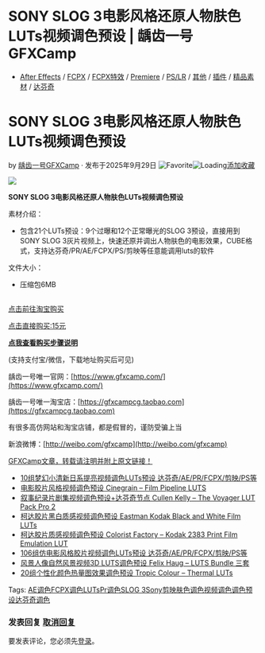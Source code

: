 # SONY SLOG 3电影风格还原人物肤色LUTs视频调色预设 | 龋齿一号GFXCamp

-   [After Effects](https://www.gfxcamp.com/category/plug-ins/ae-plug-ins/) / [FCPX](https://www.gfxcamp.com/category/plug-ins/fcpx/) / [FCPX特效](https://www.gfxcamp.com/category/plug-ins/fcpx/fcpx-effects/) / [Premiere](https://www.gfxcamp.com/category/plug-ins/pre/) / [PS/LR](https://www.gfxcamp.com/category/plug-ins/photoshop-plug-ins/) / [其他](https://www.gfxcamp.com/category/plug-ins/other-plug-ins/) / [插件](https://www.gfxcamp.com/category/plug-ins/) / [精品素材](https://www.gfxcamp.com/category/fufei/) / [达芬奇](https://www.gfxcamp.com/category/plug-ins/davinci/)

# SONY SLOG 3电影风格还原人物肤色LUTs视频调色预设

by [龋齿一号GFXCamp](https://www.gfxcamp.com/author/gfxcamp/ "文章作者 龋齿一号GFXCamp") · 发布于2025年9月29日 ![Favorite](https://www.gfxcamp.com/wp-content/plugins/wp-favorite-posts/img/star.png "Favorite")![Loading](https://www.gfxcamp.com/wp-content/plugins/wp-favorite-posts/img/loading.gif "Loading")[添加收藏](?wpfpaction=add&postid=129855 "添加收藏")

![](https://www.gfxcamp.com/wp-content/uploads/2025/09/SONY-SLOG-3-LUTS-SKINTONE-EDITION.jpg)

**SONY SLOG 3电影风格还原人物肤色LUTs视频调色预设**

素材介绍：

-   包含21个LUTs预设：9个过曝和12个正常曝光的SLOG 3预设，直接用到SONY SLOG 3灰片视频上，快速还原并调出人物肤色的电影效果，CUBE格式，支持达芬奇/PR/AE/FCPX/PS/剪映等任意能调用luts的软件

文件大小：

-   压缩包6MB

![](data:image/gif;base64,R0lGODlhAQABAIAAAAAAAP///yH5BAEAAAAALAAAAAABAAEAAAIBRAA7)

[点击前往淘宝购买](https://item.taobao.com/item.htm?id=980640579135)

[点击直接购买:15元](https://www.gfxcamp.com/wp-login.php?redirect_to=https%3A%2F%2Fwww.gfxcamp.com%2Fsony-slog-3-luts-skintone%2F)

**[点我查看购买步骤说明](https://www.gfxcamp.com/how-to-download/)**

(支持支付宝/微信，下载地址购买后可见)

龋齿一号唯一官网：[https://www.gfxcamp.com/](https://www.gfxcamp.com/)

龋齿一号唯一淘宝店：[https://gfxcampcg.taobao.com](https://gfxcampcg.taobao.com)

有很多高仿网站和淘宝店铺，都是假冒的，谨防受骗上当

新浪微博：[http://weibo.com/gfxcamp](http://weibo.com/gfxcamp)

[GFXCamp文章，转载请注明并附上原文链接！](https://www.gfxcamp.com)

-   [![10组梦幻小清新日系提亮视频调色LUTs预设 达芬奇/AE/PR/FCPX/剪映/PS等](data:image/gif;base64,R0lGODlhAQABAIAAAAAAAP///yH5BAEAAAAALAAAAAABAAEAAAIBRAA7)](https://www.gfxcamp.com/cinecolor-primaries/)[10组梦幻小清新日系提亮视频调色LUTs预设 达芬奇/AE/PR/FCPX/剪映/PS等](https://www.gfxcamp.com/cinecolor-primaries/)
-   [![电影胶片风格视频调色预设 Cinegrain – Film Pipeline LUTS](data:image/gif;base64,R0lGODlhAQABAIAAAAAAAP///yH5BAEAAAAALAAAAAABAAEAAAIBRAA7)](https://www.gfxcamp.com/film-pipeline/)[电影胶片风格视频调色预设 Cinegrain – Film Pipeline LUTS](https://www.gfxcamp.com/film-pipeline/)
-   [![叙事纪录片剧集视频调色预设+达芬奇节点 Cullen Kelly – The Voyager LUT Pack Pro 2](data:image/gif;base64,R0lGODlhAQABAIAAAAAAAP///yH5BAEAAAAALAAAAAABAAEAAAIBRAA7)](https://www.gfxcamp.com/the-voyager-lut-pack-pro-2/)[叙事纪录片剧集视频调色预设+达芬奇节点 Cullen Kelly – The Voyager LUT Pack Pro 2](https://www.gfxcamp.com/the-voyager-lut-pack-pro-2/)
-   [![柯达胶片黑白质感视频调色预设 Eastman Kodak Black and White Film LUTs](data:image/gif;base64,R0lGODlhAQABAIAAAAAAAP///yH5BAEAAAAALAAAAAABAAEAAAIBRAA7)](https://www.gfxcamp.com/eastman-kodak-black-and-white-film-luts/)[柯达胶片黑白质感视频调色预设 Eastman Kodak Black and White Film LUTs](https://www.gfxcamp.com/eastman-kodak-black-and-white-film-luts/)
-   [![柯达胶片质感视频调色预设 Colorist Factory – Kodak 2383 Print Film Emulation LUT](data:image/gif;base64,R0lGODlhAQABAIAAAAAAAP///yH5BAEAAAAALAAAAAABAAEAAAIBRAA7)](https://www.gfxcamp.com/kodak-2383-print-film-emulation-lut/)[柯达胶片质感视频调色预设 Colorist Factory – Kodak 2383 Print Film Emulation LUT](https://www.gfxcamp.com/kodak-2383-print-film-emulation-lut/)
-   [![106组仿电影风格胶片视频调色LUTs预设 达芬奇/AE/PR/FCPX/剪映/PS等](data:image/gif;base64,R0lGODlhAQABAIAAAAAAAP///yH5BAEAAAAALAAAAAABAAEAAAIBRAA7)](https://www.gfxcamp.com/film-inspired-luts/)[106组仿电影风格胶片视频调色LUTs预设 达芬奇/AE/PR/FCPX/剪映/PS等](https://www.gfxcamp.com/film-inspired-luts/)
-   [![风景人像自然风景视频3D LUTS调色预设 Felix Haug – LUTS Bundle 三套](data:image/gif;base64,R0lGODlhAQABAIAAAAAAAP///yH5BAEAAAAALAAAAAABAAEAAAIBRAA7)](https://www.gfxcamp.com/felix-haug-luts-bundle/)[风景人像自然风景视频3D LUTS调色预设 Felix Haug – LUTS Bundle 三套](https://www.gfxcamp.com/felix-haug-luts-bundle/)
-   [![20组个性化颜色热量图效果调色预设 Tropic Colour – Thermal LUTs](data:image/gif;base64,R0lGODlhAQABAIAAAAAAAP///yH5BAEAAAAALAAAAAABAAEAAAIBRAA7)](https://www.gfxcamp.com/tropic-colour-thermal-luts/)[20组个性化颜色热量图效果调色预设 Tropic Colour – Thermal LUTs](https://www.gfxcamp.com/tropic-colour-thermal-luts/)

[](javascript:void\(0\); "微博")[](javascript:void\(0\); "微信")[](javascript:void\(0\); "QQ")[](javascript:void\(0\); "QQ空间")

Tags: [AE调色](https://www.gfxcamp.com/tag/ae%e8%b0%83%e8%89%b2/)[FCPX调色](https://www.gfxcamp.com/tag/fcpx%e8%b0%83%e8%89%b2/)[LUTs](https://www.gfxcamp.com/tag/luts/)[Pr调色](https://www.gfxcamp.com/tag/pr%e8%b0%83%e8%89%b2/)[SLOG 3](https://www.gfxcamp.com/tag/slog-3/)[Sony](https://www.gfxcamp.com/tag/sony/)[剪映](https://www.gfxcamp.com/tag/%e5%89%aa%e6%98%a0/)[肤色调色](https://www.gfxcamp.com/tag/%e8%82%a4%e8%89%b2%e8%b0%83%e8%89%b2/)[视频调色](https://www.gfxcamp.com/tag/%e8%a7%86%e9%a2%91%e8%b0%83%e8%89%b2/)[调色预设](https://www.gfxcamp.com/tag/%e8%b0%83%e8%89%b2%e9%a2%84%e8%ae%be/)[达芬奇调色](https://www.gfxcamp.com/tag/%e8%be%be%e8%8a%ac%e5%a5%87%e8%b0%83%e8%89%b2/)

### 发表回复 [取消回复](/sony-slog-3-luts-skintone/#respond)

要发表评论，您必须先[登录](https://www.gfxcamp.com/wp-login.php?redirect_to=https%3A%2F%2Fwww.gfxcamp.com%2Fsony-slog-3-luts-skintone%2F)。